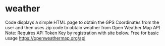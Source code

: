 # weather
Code displays a simple HTML page to obtain the GPS Coordinates from the user and then uses zip code to obtain weather from Open Weather Map API
Note: Requires API Token Key by registration with site below. Free for basic usage
https://openweathermap.org/api
